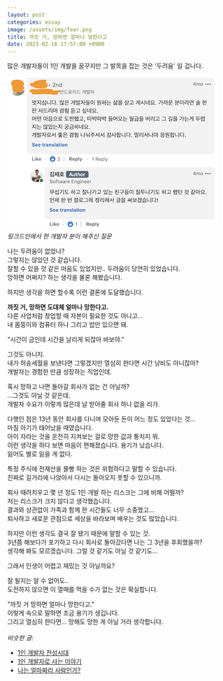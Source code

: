 ```yaml
---
layout: post
categories: essay
image: /assets/img/fear.png
title: 까짓 거, 망하면 얼마나 망한다고
date: 2023-02-16 17:57:00 +0900
---
```


많은 개발자들이 1인 개발을 꿈꾸지만 그 발목을 잡는 것은 '두려움' 일 겁니다.

![두려움](/assets/img/fear.png)  
*링크드인에서 한 개발자 분이 해주신 질문*

나는 두려움이 없었나?  
그렇지는 않았던 것 같습니다.  
잘할 수 있을 것 같은 마음도 있었지만.. 두려움이 당연히 있었습니다.    
망하면 어쩌지? 하는 생각을 물론 해봤습니다.

하지만 생각을 하면 할수록 이런 결론에 도달했습니다.

**까짓 거, 망하면 도대체 얼마나 망한다고.**  
다른 사업처럼 창업할 때 자본이 필요한 것도 아니고...  
내 몸뚱이와 컴퓨터 하나 그리고 밥만 있으면 돼.

"시간이 금인데 시간을 날리게 되잖아 바보야."  

그것도 아니지.  
내가 허송세월을 보낸다면 그렇겠지만 열심히 한다면 시간 낭비도 아니잖아?  
개발자는 경험한 만큼 성장하는 직업인데.

혹시 망하고 나면 돌아갈 회사가 없는 건 아닐까?  
...그것도 아닐 것 같은데.  
개발자 수요가 이렇게 많은데 날 받아줄 회사 하나 없을 리가.

다행인 점은 13년 동안 회사를 다니며 모아둔 돈이 어느 정도 있었다는 것...  
마침 아기가 태어났을 때였습니다.  
아이 자라는 것을 온전히 지켜보는 걸로 망한 값과 퉁치지 뭐.  
이런 생각을 하다 보면 마음이 편해졌습니다. 용기가 났습니다.  
잃어도 별로 잃을 게 없다.

특정 주식에 전재산을 몰빵 하는 것은 위험하다고 말할 수 있습니다.  
진짜로 길거리에 나앉아서 다시는 돌아오지 못할 수 있으니까.  

회사 때려치우고 몇 년 정도 1인 개발 하는 리스크는 그에 비해 어떨까?  
저는 리스크가 크지 않다고 생각했습니다.  
결과와 상관없이 가족과 함께 한 시간들도 너무 소중했고...  
퇴사하고 새로운 관점으로 세상을 바라보며 배우는 것도 많았습니다.

하지만 이런 생각도 결국 잘 됐기 때문에 말할 수 있는 것.  
3년쯤 해보다가 포기하고 다시 회사로 돌아갔다면 나는 그 3년을 후회했을까?  
생각해 봐도 모르겠습니다. 그럴 것 같기도 아닐 것 같기도...  

그래서 인생이 어렵고 재밌는 것 아닐까요?

잘 될지는 알 수 없어도..  
도전하지 않으면 이 열매를 먹을 수가 없는 것은 확실합니다.  

"까짓 거 망하면 얼마나 망한다고."  
이렇게 속으로 말하면 조금 용기가 생깁니다.  
그리고 열심히 한다면... 망해도 망한 게 아닐 거라 생각합니다.
<br>
<br>
*비슷한 글:*
* [1인 개발자 전성시대](/essay/2022/09/14/successful-developer.html)
* [1인 개발자로 사는 이야기](/essay/2023/01/07/jocoding-youtube.html)
* [나는 얼마짜리 사람인가?](https://brunch.co.kr/@buildingking/62)